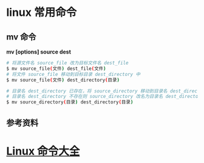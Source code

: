 # linux 常用命令


## mv 命令


**mv [options] source dest**

```bash
# 将源文件名 source_file 改为目标文件名 dest_file
$ mv source_file(文件) dest_file(文件)	
# 将文件 source_file 移动到目标目录 dest_directory 中
$ mv source_file(文件) dest_directory(目录)	

# 目录名 dest_directory 已存在，将 source_directory 移动到目录名 dest_directory 中；
# 目录名 dest_directory 不存在则 source_directory 改名为目录名 dest_directory
$ mv source_directory(目录) dest_directory(目录)	
```


## 参考资料

# [Linux 命令大全](https://www.runoob.com/linux/linux-command-manual.html)